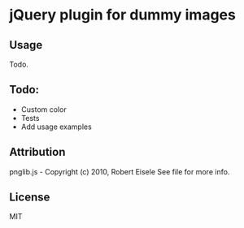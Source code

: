 # jQuery plugin for dummy images

## Usage
Todo.
    
## Todo:
 - Custom color
 - Tests
 - Add usage examples
		
## Attribution
  pnglib.js - Copyright (c) 2010, Robert Eisele
  See file for more info.
 
## License
MIT
